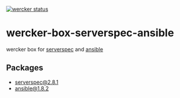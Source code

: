 [![wercker status](https://app.wercker.com/status/ee2b00b99e1081d2d655e3ba0d0e998a/s/master "wercker status")](https://app.wercker.com/project/bykey/ee2b00b99e1081d2d655e3ba0d0e998a)

# wercker-box-serverspec-ansible

wercker box for [serverspec](http://serverspec.org/) and [ansible](http://www.ansible.com/home)

## Packages

* serverspec@2.8.1
* ansible@1.8.2
